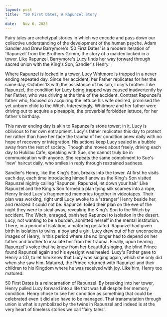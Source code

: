 ```yaml
---
layout: post
title:  "50 First Dates, A Rapunzel Story
"
date:   Nov 6, 2023
---
```


Fairy tales are archetypal stories in which we encode and pass down our
collective understanding of the development of the human psyche.  Adam Sandler
and Drew Barrymore's '50 First Dates' is a modern iteration of 'Rapunzel' from
the Brothers Grimm, the story of a maiden locked in a tower.  Like Rapunzel,
Barrymore's Lucy finds her way forward through sacred union with the King's Son,
Sandler's Henry.

Where Rapunzel is locked in a tower, Lucy Whitmore is trapped in a never ending
repeated day.  Since her accident, her Father replicates for her the same day,
October 13 with the assistance of his son, Lucy's brother.  Like Rapunzel, the
condition for Lucy being trapped was caused inadvertently by her Father, who was
driving at the time of the accident.  Contrast Rapunzel's father who, focused on
acquiring the lettuce his wife desired, promised the yet unborn child to the
Witch.  Interestingly, Whitmore and her father were driving out to acquire a
pineapple, the proverbial forbidden lettuce, for her father's birthday.

This never ending day is akin to Rapunzel's stone tower; in it, Lucy is
oblivious to her own entrapment.  Lucy's father replicates this day to protect
her rather than have her face the trauma of her condition anew daily with no
hope of recovery or integration.  His actions keep Lucy sealed in a bubble away
from the rest of society.  Though she moves about freely, driving each day to
Hukilau Cafe, speaking with Sue, she cannot truly be in communication with
anyone.  She repeats the same compliment to Sue's 'new' haircut daily, who
smiles in reply through restrained sadness.

Sandler's Henry, like the King's Son, breaks into the tower.  At first he visits
each day, each time introducing himself anew as the King's Son visited Rapunzel
nightly calling 'Rapunzel, Rapunzel, let down your hair.'  Like Rapunzel and the
King's Son formed a plan tying silk scarves into a rope, Henry linked Lucy's
fragmented memories together in videotapes.  Their plan was working, right until
Lucy awoke to a 'stranger' Henry beside her, and realized it could not be.
Rapunzel foiled their plan on the eve of the night they were to steal away,
revealing the King's Son to the Witch by accident.  The Witch, enraged, banished
Rapunzel to isolation in the desert.  Lucy, not wanting to be a burden, admitted
herself in the mental institution.  There, in a period of isolation, a maturing
gestated.  Rapunzel had given birth in isolation to twins, a boy and a girl.
Lucy drew out of her unconscious images of Henry, in this period where she no
longer had to depend on her father and brother to insulate her from her trauma.
Finally, upon hearing Rapunzel's voice that he knew from her beautiful singing,
the blind Prince found Rapunzel again and his eyesight was healed.  Lucy's
Father gave to Henry a CD, to let him know that Lucy was singing again, which
she only did when she saw him.  Matured, the Prince returned with Rapunzel and
their children to his Kingdom where he was received with joy.  Like him, Henry
too matured.

50 First Dates is a reincarnation of Rapunzel.  By breaking into her tower,
Henry pulled Lucy forward into a life that was full despite her memory
condition.  Henry chose to see her condition as something that could be
celebrated even it did also have to be managed.  That transmutation through
union is what is symbolized by the twins in Rapunzel and indeed is at the very
heart of timeless stories we call 'fairy tales'.
